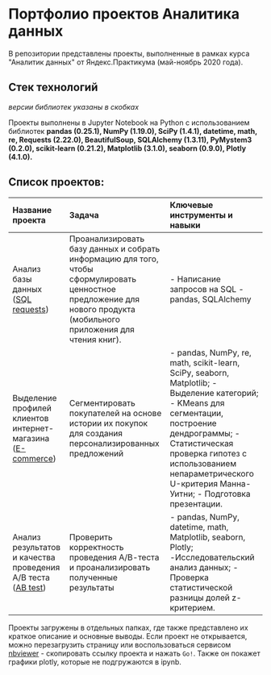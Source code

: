 # Портфолио проектов Аналитика данных
В репозитории представлены проекты, выполненные в рамках курса "Аналитик данных" от Яндекс.Практикума (май-ноябрь 2020 года).

## Стек технологий

*версии библиотек указаны в скобках*

Проекты выполнены в Jupyter Notebook на Python с использованием библиотек **pandas (0.25.1), NumPy (1.19.0), SciPy (1.4.1), datetime, math, re, Requests (2.22.0), BeautifulSoup, SQLAlchemy (1.3.11), PyMystem3 (0.2.0), scikit-learn (0.21.2), Matplotlib (3.1.0), seaborn (0.9.0), Plotly (4.1.0).**

## Список проектов:
| Название проекта | Задача | Ключевые инструменты и навыки |
| :-------- |:--------|:----------------|
|Анализ базы данных ([SQL requests](https://github.com/orlevap/My_projects/tree/master/SQL%20requests))| Проанализировать базу данных и собрать информацию для того, чтобы сформулировать ценностное предложение для нового продукта (мобильного приложения для чтения книг).|- Написание запросов на SQL  - pandas, SQLAlchemy|
|Выделение профилей клиентов интернет-магазина ([E-commerce](https://github.com/orlevap/My_projects/tree/master/E-commerce)) | Сегментировать покупателей на основе истории их покупок для создания персонализированных предложений  | - pandas, NumPy, re, math, scikit-learn, SciPy, seaborn, Matplotlib;  - Выделение категорий;   - KMeans для сегментации, построение дендрограммы;  - Статистическая проверка гипотез с использованием непараметрического U-критерия Манна-Уитни;  - Подготовка презентации. |
|Анализ результатов и качества проведения А/В теста ([AB test](https://github.com/orlevap/My_projects/tree/master/AB%20test))|Проверить корректность проведения А/В-теста и проанализировать полученные результаты| - pandas, NumPy, datetime, math, Matplotlib, seaborn, Plotly;  -Исследовательский анализ данных;  - Проверка статистической разницы долей z-критерием.|

Проекты загружены в отдельных папках, где также представлено их краткое описание и основные выводы. Если проект не открывается, можно перезагрузить страницу или воспользоваться сервисом [nbviewer](https://nbviewer.jupyter.org/) - скопировать ссылку проекта и нажать `Go!`. Также он покажет графики plotly, которые не подгружаются в ipynb. 
